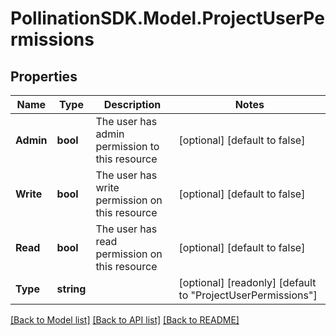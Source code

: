 
# PollinationSDK.Model.ProjectUserPermissions

## Properties

Name | Type | Description | Notes
------------ | ------------- | ------------- | -------------
**Admin** | **bool** | The user has admin permission to this resource | [optional] [default to false]
**Write** | **bool** | The user has write permission on this resource | [optional] [default to false]
**Read** | **bool** | The user has read permission on this resource | [optional] [default to false]
**Type** | **string** |  | [optional] [readonly] [default to "ProjectUserPermissions"]

[[Back to Model list]](../README.md#documentation-for-models)
[[Back to API list]](../README.md#documentation-for-api-endpoints)
[[Back to README]](../README.md)

